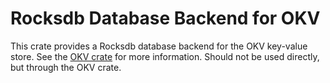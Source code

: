 # Rocksdb Database Backend for OKV

This crate provides a Rocksdb database backend for the OKV key-value store. See the [OKV crate](https://crates.io/crates/okv) for more information.
Should not be used directly, but through the OKV crate.
